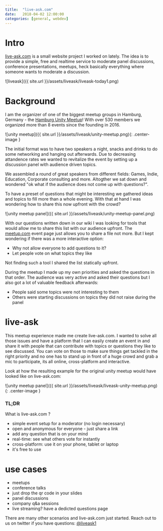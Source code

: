 ```yaml
---
title:  "live-ask.com"
date:   2018-04-02 12:00:00
categories: [general, webdev]
---
```


# Intro

[live-ask.com](https://www.live-ask.com) is a small website project I worked on lately. The idea is to provide a simple, free and realtime service to moderate panel discussions, conference presentations, meetups, heck basically everything where someone wants to moderate a discussion.

![liveask]({{ site.url }}/assets/liveask/liveask-today1.png)

# Background

I am the organizer of one of the biggest meetup groups in Hamburg, Germany - the [Hamburg Unity Meetup](https://www.meetup.com/Hamburg-Unity-Meetup/)!
With over 530 members we organized more than 8 events since the founding in 2016.

![unity meetup]({{ site.url }}/assets/liveask/unity-meetup.png){: .center-image }

The initial format was to have two speakers a night, snacks and drinks to do some networking and hanging out afterwards. Due to decreasing attandence rates we wanted to revitalize the event by setting up a discussion panel with audience driven topics.

We assembled a round of great speakers from different fields: Games, Indie, Education, Corporate consulting and more. Altogther we sat down and wondered "ok what if the audience does not come up with questions?". 

To have a preset of questions that might be interesting we gathered ideas and topics to fill more than a whole evening. With that at hand I was wondering how to share this now upfront with the crowd?

![unity meetup panel]({{ site.url }}/assets/liveask/unity-meetup-panel.png)

With our questions written down in our wiki I was looking for tools that would allow me to share this list with our audience upfront. The [meetup.com](https://www.meetup.com) event page just allows you to share a file not more. But I kept wondering if there was a more interactive option:

* Why not allow everyone to add questions to it? 
* Let people vote on what topics they like

Not finding such a tool I shared the list statically upfront.

During the meetup I made up my own priorities and asked the questions in that order. The audience was very active and asked their questions but I also got a lot of valuable feedback afterwards:

* People said some topics were not interesting to them
* Others were starting discussions on topics they did not raise during the panel

# live-ask

This meetup experience made me create live-ask.com. I wanted to solve all those issues and have a platform that I can easily create an event in and share it with people that can contribute with topics or questions they like to see discussed. You can vote on those to make sure things get tackled in the right priority and no one has to stand up in front of a huge crowd and grab a mic to participate, its all online, cross-platform and interactive.

Look at how the resulting example for the original unity meetup would have looked like on live-ask.com:

![unity meetup panel]({{ site.url }}/assets/liveask/liveask-unity-meetup.png){: .center-image }

### TL;DR

What is live-ask.com ?

* simple event setup for a moderator (no login necessary)
* open and anonymous for everyone - just share a link
* add any question that is on your mind
* real-time: see what others vote for instantly
* cross-platform: use it on your phone, tablet or laptop
* it's free to use

# use cases

* meetups
* conference talks
* just drop the qr code in your slides
* panel discussions
* company q&a sessions
* live streaming? have a dedicted questions page

There are many other scenarios and live-ask.com just started. Reach out to us on twitter if you have questions: [@liveask1](https://twitter.com/liveask1)